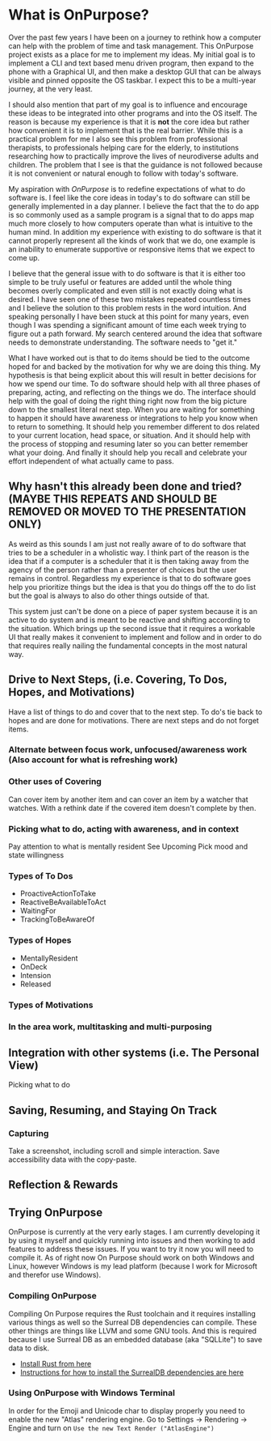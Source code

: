 # What is OnPurpose?

Over the past few years I have been on a journey to rethink how a computer can help with the problem of time and task management. This OnPurpose project exists as a place for me to implement my ideas. My initial goal is to implement a CLI and text based menu driven program, then expand to the phone with a Graphical UI, and then make a desktop GUI that can be always visible and pinned opposite the OS taskbar. I expect this to be a multi-year journey, at the very least.

I should also mention that part of my goal is to influence and encourage these ideas to be integrated into other programs and into the OS itself. The reason is because my experience is that it is **not** the core idea but rather how convenient it is to implement that is the real barrier. While this is a practical problem for me I also see this problem from professional therapists, to professionals helping care for the elderly, to institutions researching how to practically improve the lives of neurodiverse adults and children. The problem that I see is that the guidance is not followed because it is not convenient or natural enough to follow with today's software.

My aspiration with *OnPurpose* is to redefine expectations of what to do software is. I feel like the core ideas in today's to do software can still be generally implemented in a day planner. I believe the fact that the to do app is so commonly used as a sample program is a signal that to do apps map much more closely to how computers operate than what is intuitive to the human mind. In addition my experience with existing to do software is that it cannot properly represent all the kinds of work that we do, one example is an inability to enumerate supportive or responsive items that we expect to come up.

I believe that the general issue with to do software is that it is either too simple to be truly useful or features are added until the whole thing becomes overly complicated and even still is not exactly doing what is desired. I have seen one of these two mistakes repeated countless times and I believe the solution to this problem rests in the word intuition. And speaking personally I have been stuck at this point for many years, even though I was spending a significant amount of time each week trying to figure out a path forward. My search centered around the idea that software needs to demonstrate understanding. The software needs to "get it."

What I have worked out is that to do items should be tied to the outcome hoped for and backed by the motivation for why we are doing this thing. My hypothesis is that being explicit about this will result in better decisions for how we spend our time. To do software should help with all three phases of preparing, acting, and reflecting on the things we do. The interface should help with the goal of doing the right thing right now from the big picture down to the smallest literal next step. When you are waiting for something to happen it should have awareness or integrations to help you know when to return to something. It should help you remember different to dos related to your current location, head space, or situation. And it should help with the process of stopping and resuming later so you can better remember what your doing. And finally it should help you recall and celebrate your effort independent of what actually came to pass.

## Why hasn't this already been done and tried? (MAYBE THIS REPEATS AND SHOULD BE REMOVED OR MOVED TO THE PRESENTATION ONLY)

As weird as this sounds I am just not really aware of to do software that tries to be a scheduler in a wholistic way. I think part of the reason is the idea that if a computer is a scheduler that it is then taking away from the agency of the person rather than a presenter of choices but the user remains in control. Regardless my experience is that to do software goes help you prioritize things but the idea is that you do things off the to do list but the goal is always to also do other things outside of that.

This system just can't be done on a piece of paper system because it is an active to do system and is meant to be reactive and shifting according to the situation. Which brings up the second issue that it requires a workable UI that really makes it convenient to implement and follow and in order to do that requires really nailing the fundamental concepts in the most natural way.

## Drive to Next Steps, (i.e. Covering, To Dos, Hopes, and Motivations)

Have a list of things to do and cover that to the next step. To do's tie back to hopes and are done for motivations.
There are next steps and do not forget items.

### Alternate between focus work, unfocused/awareness work (Also account for what is refreshing work)

### Other uses of Covering

Can cover item by another item and can cover an item by a watcher that watches. With a rethink date if the covered item doesn't complete by then.

### Picking what to do, acting with awareness, and in context

Pay attention to what is mentally resident
See Upcoming
Pick mood and state willingness

### Types of To Dos

* ProactiveActionToTake
* ReactiveBeAvailableToAct
* WaitingFor
* TrackingToBeAwareOf

### Types of Hopes

* MentallyResident
* OnDeck
* Intension
* Released

### Types of Motivations

### In the area work, multitasking and multi-purposing

## Integration with other systems (i.e. The Personal View)

Picking what to do

## Saving, Resuming, and Staying On Track

### Capturing

Take a screenshot, including scroll and simple interaction. Save accessibility data with the copy-paste.  

## Reflection & Rewards

## Trying OnPurpose

OnPurpose is currently at the very early stages. I am currently developing it by using it myself and quickly running into issues and then working to add features to address these issues. If you want to try it now you will need to compile it. As of right now On Purpose should work on both Windows and Linux, however Windows is my lead platform (because I work for Microsoft and therefor use Windows).

### Compiling OnPurpose

Compiling On Purpose requires the Rust toolchain and it requires installing various things as well so the Surreal DB dependencies can compile. These other things are things like LLVM and some GNU tools. And this is required because I use Surreal DB as an embedded database (aka "SQLLite") to save data to disk.

* [Install Rust from here](https://rustup.rs)
* [Instructions for how to install the SurrealDB dependencies are here](https://github.com/surrealdb/surrealdb/blob/main/doc/BUILDING.md)

### Using OnPurpose with Windows Terminal

In order for the Emoji and Unicode char to display properly you need to enable the new "Atlas" rendering engine. Go to Settings -> Rendering -> Engine and turn on `Use the new Text Render ("AtlasEngine")`
